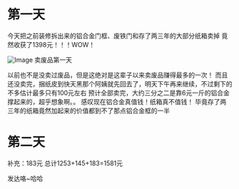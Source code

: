 <!-- ##{"timestamp":1680449400}## -->

# 第一天

今天把之前装修拆出来的铝合金门框、废铁门和存了两三年的大部分纸箱卖掉
竟然收获了1398元！！！WOW！

![Image](https://github.com/user-attachments/assets/23e556c6-9ff3-4159-934d-55e2a70e3d30)
卖废品第一天

以前也不是没卖过废品，但是这绝对是这辈子以来卖废品赚得最多的一次！
而且还没卖完，捆纸皮到快天黑那个阿姨就先回去了，明天下午再来继续，不过剩下的不多估计最多只有100元左右
预计全部卖完，大约三分之二是靠6元一斤的铝合金撑起来的，超乎想象啊。。
感叹现在铝合金真值钱！纸箱真不值钱！
毕竟存了两三年的纸箱竟然加起来的价值都到不了那点铝合金框的一半

# 第二天

补充：183元
总计1253+145+183=1581元

发达咯~哈哈